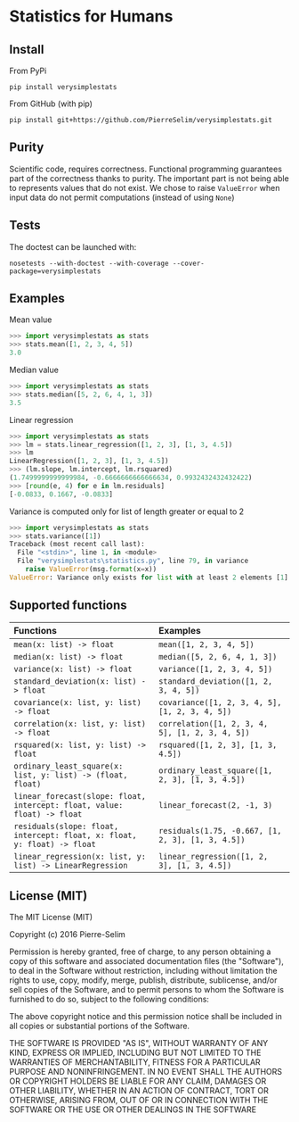 # Statistics for Humans

## Install

From PyPi

```
pip install verysimplestats
```

From GitHub (with pip)

```
pip install git+https://github.com/PierreSelim/verysimplestats.git
```

## Purity
Scientific code, requires correctness. Functional programming guarantees part of
the correctness thanks to purity. The important part is not being able to
represents values that do not exist. We chose to raise `ValueError` when input
data do not permit computations (instead of using `None`)

## Tests
The doctest can be launched with:

```
nosetests --with-doctest --with-coverage --cover-package=verysimplestats
```

## Examples

Mean value

```python
>>> import verysimplestats as stats
>>> stats.mean([1, 2, 3, 4, 5])
3.0
```

Median value

```python
>>> import verysimplestats as stats
>>> stats.median([5, 2, 6, 4, 1, 3])
3.5
```

Linear regression

```python
>>> import verysimplestats as stats
>>> lm = stats.linear_regression([1, 2, 3], [1, 3, 4.5])
>>> lm
LinearRegression([1, 2, 3], [1, 3, 4.5])
>>> (lm.slope, lm.intercept, lm.rsquared)
(1.7499999999999984, -0.6666666666666634, 0.9932432432432422)
>>> [round(e, 4) for e in lm.residuals]
[-0.0833, 0.1667, -0.0833]
```

Variance is computed only for list of length greater or equal to 2

```python
>>> import verysimplestats as stats
>>> stats.variance([1])
Traceback (most recent call last):
  File "<stdin>", line 1, in <module>
  File "verysimplestats\statistics.py", line 79, in variance
    raise ValueError(msg.format(x=x))
ValueError: Variance only exists for list with at least 2 elements [1]
```

## Supported functions

| Functions                                                                | Examples                                          |
|:-------------------------------------------------------------------------|:--------------------------------------------------|
| `mean(x: list) -> float`                                                 | `mean([1, 2, 3, 4, 5])`                           |
| `median(x: list) -> float`                                               | `median([5, 2, 6, 4, 1, 3])`                      |
| `variance(x: list) -> float`                                             | `variance([1, 2, 3, 4, 5])`                       |
| `standard_deviation(x: list) -> float`                                   | `standard_deviation([1, 2, 3, 4, 5])`             |
| `covariance(x: list, y: list) -> float`                                  | `covariance([1, 2, 3, 4, 5], [1, 2, 3, 4, 5])`    |
| `correlation(x: list, y: list) -> float`                                 | `correlation([1, 2, 3, 4, 5], [1, 2, 3, 4, 5])`   |
| `rsquared(x: list, y: list) -> float`                                    | `rsquared([1, 2, 3], [1, 3, 4.5])`                |
| `ordinary_least_square(x: list, y: list) -> (float, float)`              | `ordinary_least_square([1, 2, 3], [1, 3, 4.5])`   |
| `linear_forecast(slope: float, intercept: float, value: float) -> float` | `linear_forecast(2, -1, 3)`                       |
| `residuals(slope: float, intercept: float, x: float, y: float) -> float` | `residuals(1.75, -0.667, [1, 2, 3], [1, 3, 4.5])` |
| `linear_regression(x: list, y: list) -> LinearRegression`                | `linear_regression([1, 2, 3], [1, 3, 4.5])`       |

## License (MIT)
The MIT License (MIT)

Copyright (c) 2016 Pierre-Selim

Permission is hereby granted, free of charge, to any person obtaining a copy
of this software and associated documentation files (the "Software"), to deal
in the Software without restriction, including without limitation the rights
to use, copy, modify, merge, publish, distribute, sublicense, and/or sell
copies of the Software, and to permit persons to whom the Software is
furnished to do so, subject to the following conditions:

The above copyright notice and this permission notice shall be included in all
copies or substantial portions of the Software.

THE SOFTWARE IS PROVIDED "AS IS", WITHOUT WARRANTY OF ANY KIND, EXPRESS OR
IMPLIED, INCLUDING BUT NOT LIMITED TO THE WARRANTIES OF MERCHANTABILITY,
FITNESS FOR A PARTICULAR PURPOSE AND NONINFRINGEMENT. IN NO EVENT SHALL THE
AUTHORS OR COPYRIGHT HOLDERS BE LIABLE FOR ANY CLAIM, DAMAGES OR OTHER
LIABILITY, WHETHER IN AN ACTION OF CONTRACT, TORT OR OTHERWISE, ARISING FROM,
OUT OF OR IN CONNECTION WITH THE SOFTWARE OR THE USE OR OTHER DEALINGS IN THE
SOFTWARE
